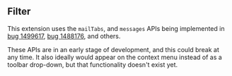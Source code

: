 ## Filter

This extension uses the `mailTabs`, and `messages` APIs being implemented in [bug 1499617](https://bugzil.la/1499617), [bug 1488176](https://bugzil.la/1488176), and others.

These APIs are in an early stage of development, and this could break at any time. It also ideally would  appear on the context menu instead of as a toolbar drop-down, but that functionality doesn't exist yet.
